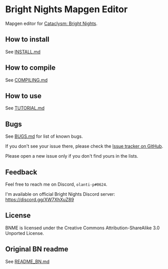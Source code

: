 # Bright Nights Mapgen Editor

Mapgen editor for [Cataclysm: Bright Nights](https://github.com/cataclysmbnteam/Cataclysm-BN).

## How to install
See [INSTALL.md](doc/BNME/INSTALL.md)

## How to compile
See [COMPILING.md](doc/BNME/COMPILING.md)

## How to use
See [TUTORIAL.md](doc/BNME/TUTORIAL.md)

## Bugs
See [BUGS.md](doc/BNME/BUGS.md) for list of known bugs.

If you don't see your issue there, please check the [Issue tracker on GitHub](https://github.com/olanti-p/BNME/issues).

Please open a new issue only if you don't find yours in the lists.

## Feedback
Feel free to reach me on Discord, `olanti-p#0624`.

I'm available on official Bright Nights Discord server: https://discord.gg/XW7XhXuZ89

## License
BNME is licensed under the Creative Commons Attribution-ShareAlike 3.0 Unported License.

## Original BN readme
See [README_BN.md](README_BN.md)
